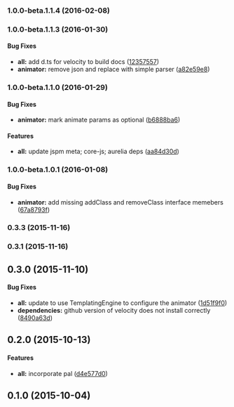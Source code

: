 ### 1.0.0-beta.1.1.4 (2016-02-08)


### 1.0.0-beta.1.1.3 (2016-01-30)


#### Bug Fixes

* **all:** add d.ts for velocity to build docs ([12357557](https://github.com/aurelia/animator-velocity/commit/12357557e1161a8e90f0488f92d9c378cf4f3bb5))
* **animator:** remove json and replace with simple parser ([a82e59e8](https://github.com/aurelia/animator-velocity/commit/a82e59e87b2ba2c9bcf806a5079562a6b12889e3))


### 1.0.0-beta.1.1.0 (2016-01-29)


#### Bug Fixes

* **animator:** mark animate params as optional ([b6888ba6](https://github.com/aurelia/animator-velocity/commit/b6888ba645810911ac490d7b8ee121574500700d))


#### Features

* **all:** update jspm meta; core-js; aurelia deps ([aa84d30d](https://github.com/aurelia/animator-velocity/commit/aa84d30d3cc1b63eee633d105289af768eb4deaf))


### 1.0.0-beta.1.0.1 (2016-01-08)


#### Bug Fixes

* **animator:** add missing addClass and removeClass interface memebers ([67a8793f](https://github.com/aurelia/animator-velocity/commit/67a8793fcac53ab7d079d619050377f529bc29c5))


### 0.3.3 (2015-11-16)


### 0.3.1 (2015-11-16)


## 0.3.0 (2015-11-10)


#### Bug Fixes

* **all:** update to use TemplatingEngine to configure the animator ([1d51f9f0](https://github.com/aurelia/animator-velocity/commit/1d51f9f08a1c155d71fad44a6efe9346f73c466e))
* **dependencies:** github version of velocity does not install correctly ([8490a63d](https://github.com/aurelia/animator-velocity/commit/8490a63d4b4a8efa940969f576932b001fd26476))


## 0.2.0 (2015-10-13)


#### Features

* **all:** incorporate pal ([d4e577d0](https://github.com/aurelia/animator-velocity/commit/d4e577d0ff4ca73f3809062d2e86a518c5822a75))


## 0.1.0 (2015-10-04)
